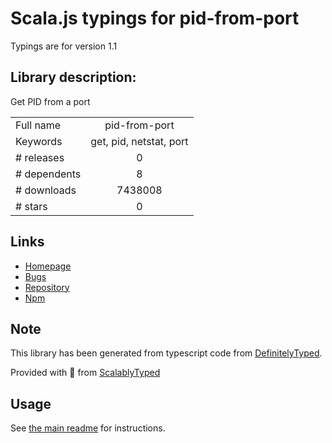 
# Scala.js typings for pid-from-port

Typings are for version 1.1

## Library description:
Get PID from a port

|                    |                 |
| ------------------ | :-------------: |
| Full name          | pid-from-port |
| Keywords           | get, pid, netstat, port |
| # releases         | 0 |
| # dependents       | 8 |
| # downloads        | 7438008 |
| # stars            | 0 |

## Links
- [Homepage](https://github.com/kevva/pid-from-port#readme)
- [Bugs](https://github.com/kevva/pid-from-port/issues)
- [Repository](https://github.com/kevva/pid-from-port)
- [Npm](https://www.npmjs.com/package/pid-from-port)
    


## Note
This library has been generated from typescript code from [DefinitelyTyped](https://definitelytyped.org).

Provided with :purple_heart: from [ScalablyTyped](https://github.com/oyvindberg/ScalablyTyped)

## Usage
See [the main readme](../../readme.md) for instructions.


